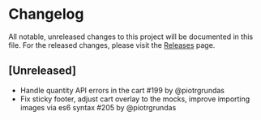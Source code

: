 # Changelog

All notable, unreleased changes to this project will be documented in this file. For the released changes, please visit the [Releases](https://github.com/mirumee/saleor-storefront/releases) page.

## [Unreleased]

- Handle quantity API errors in the cart #199 by @piotrgrundas
- Fix sticky footer, adjust cart overlay to the mocks, improve importing images via es6 syntax #205 by @piotrgrundas
